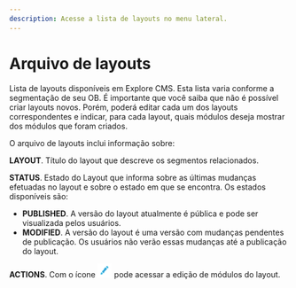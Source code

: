 ```yaml
---
description: Acesse a lista de layouts no menu lateral.
---
```


# Arquivo de layouts

Lista de layouts disponíveis em Explore CMS. Esta lista varia conforme a segmentação de seu OB. É importante que você saiba que não é possível criar layouts novos. Porém, poderá editar cada um dos layouts correspondentes e indicar, para cada layout, quais módulos deseja mostrar dos módulos que foram criados.

O arquivo de layouts inclui informação sobre:

**LAYOUT**. Título do layout que descreve os segmentos relacionados.

**STATUS**. Estado do Layout que informa sobre as últimas mudanças efetuadas no layout e sobre o estado em que se encontra. Os estados disponíveis são:

* **PUBLISHED**. A versão do layout atualmente é pública e pode ser visualizada pelos usuários.
* **MODIFIED**. A versão do layout é uma versão com mudanças pendentes de publicação. Os usuários não verão essas mudanças até a publicação do layout.

**ACTIONS**. Com o ícone ![](../.gitbook/assets/icono_editar.png) pode acessar a edição de módulos do layout.

